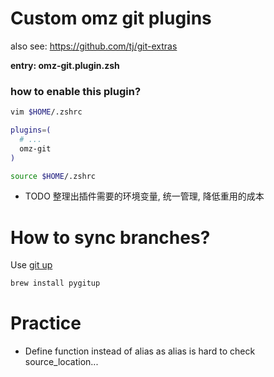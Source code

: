 # Custom omz git plugins

also see: https://github.com/tj/git-extras

**entry: omz-git.plugin.zsh**

### how to enable this plugin?

```zsh
vim $HOME/.zshrc

plugins=(
  # ...
  omz-git
)

source $HOME/.zshrc
```

+ TODO 整理出插件需要的环境变量, 统一管理, 降低重用的成本

# How to sync branches?

Use [git up](https://pypi.org/project/git-up/)

```bash
brew install pygitup
```

# Practice

+ Define function instead of alias as alias is hard to check source_location...
